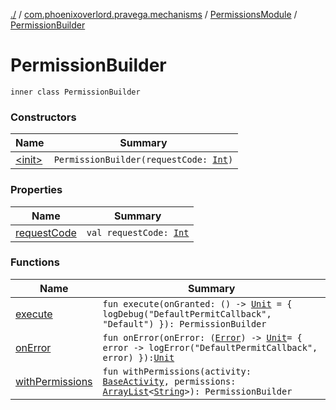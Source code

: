 [./](../../../index.md) / [com.phoenixoverlord.pravega.mechanisms](../../index.md) / [PermissionsModule](../index.md) / [PermissionBuilder](./index.md)

# PermissionBuilder

`inner class PermissionBuilder`

### Constructors

| Name | Summary |
|---|---|
| [&lt;init&gt;](-init-.md) | `PermissionBuilder(requestCode: `[`Int`](https://kotlinlang.org/api/latest/jvm/stdlib/kotlin/-int/index.html)`)` |

### Properties

| Name | Summary |
|---|---|
| [requestCode](request-code.md) | `val requestCode: `[`Int`](https://kotlinlang.org/api/latest/jvm/stdlib/kotlin/-int/index.html) |

### Functions

| Name | Summary |
|---|---|
| [execute](execute.md) | `fun execute(onGranted: () -> `[`Unit`](https://kotlinlang.org/api/latest/jvm/stdlib/kotlin/-unit/index.html)` = { logDebug("DefaultPermitCallback", "Default") }): PermissionBuilder` |
| [onError](on-error.md) | `fun onError(onError: (`[`Error`](https://kotlinlang.org/api/latest/jvm/stdlib/kotlin/-error/index.html)`) -> `[`Unit`](https://kotlinlang.org/api/latest/jvm/stdlib/kotlin/-unit/index.html)` = { error -> logError("DefaultPermitCallback", error) }): `[`Unit`](https://kotlinlang.org/api/latest/jvm/stdlib/kotlin/-unit/index.html) |
| [withPermissions](with-permissions.md) | `fun withPermissions(activity: `[`BaseActivity`](../../../com.phoenixoverlord.pravega.base/-base-activity/index.md)`, permissions: `[`ArrayList`](https://kotlinlang.org/api/latest/jvm/stdlib/kotlin.collections/-array-list/index.html)`<`[`String`](https://kotlinlang.org/api/latest/jvm/stdlib/kotlin/-string/index.html)`>): PermissionBuilder` |
